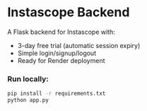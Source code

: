 # Instascope Backend

A Flask backend for Instascope with:
- 3-day free trial (automatic session expiry)
- Simple login/signup/logout
- Ready for Render deployment

### Run locally:
```bash
pip install -r requirements.txt
python app.py
